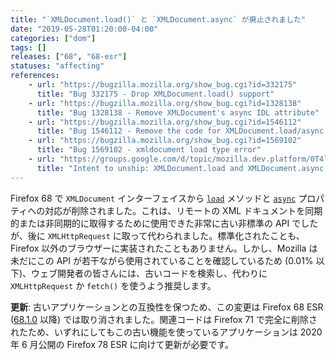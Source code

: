 ```yaml
---
title: "`XMLDocument.load()` と `XMLDocument.async` が廃止されました"
date: "2019-05-28T01:20:00-04:00"
categories: ["dom"]
tags: []
releases: ["68", "68-esr"]
statuses: "affecting"
references:
    - url: "https://bugzilla.mozilla.org/show_bug.cgi?id=332175"
      title: "Bug 332175 - Drop XMLDocument.load() support"
    - url: "https://bugzilla.mozilla.org/show_bug.cgi?id=1328138"
      title: "Bug 1328138 - Remove XMLDocument's async IDL attribute"
    - url: "https://bugzilla.mozilla.org/show_bug.cgi?id=1546112"
      title: "Bug 1546112 - Remove the code for XMLDocument.load/async if possible"
    - url: "https://bugzilla.mozilla.org/show_bug.cgi?id=1569102"
      title: "Bug 1569102 - xmldocument load type error"
    - url: "https://groups.google.com/d/topic/mozilla.dev.platform/0T4l3yaP3g4/discussion"
      title: "Intent to unship: XMLDocument.load and XMLDocument.async APIs"
---
```

Firefox 68 で `XMLDocument` インターフェイスから [`load`](https://developer.mozilla.org/docs/Web/API/XMLDocument/load) メソッドと [`async`](https://developer.mozilla.org/docs/Web/API/XMLDocument/async) プロパティへの対応が削除されました。これは、リモートの XML ドキュメントを同期的または非同期的に取得するために使用できた非常に古い非標準の API でしたが、後に `XMLHttpRequest` に取って代わられました。標準化されたことも、Firefox 以外のブラウザーに実装されたこともありません。しかし、Mozilla は未だにこの API が若干ながら使用されていることを確認しているため (0.01% 以下)、ウェブ開発者の皆さんには、古いコードを検索し、代わりに `XMLHttpRequest` か `fetch()` を使うよう推奨します。

**更新**: 古いアプリケーションとの互換性を保つため、この変更は Firefox 68 ESR ([68.1.0](https://www.mozilla.org/en-US/firefox/68.1.0/releasenotes/) 以降) では取り消されました。関連コードは Firefox 71 で完全に削除されたため、いずれにしてもこの古い機能を使っているアプリケーションは 2020 年 6 月公開の Firefox 78 ESR に向けて更新が必要です。

